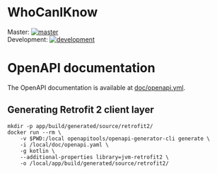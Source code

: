# WhoCanIKnow

Master: [![master](https://github.com/T-bond/WhoCanIKnow/actions/workflows/android.yml/badge.svg)](https://github.com/T-bond/WhoCanIKnow/actions/workflows/android.yml)    
Development: [![development](https://github.com/T-bond/WhoCanIKnow/actions/workflows/android.yml/badge.svg?branch=development)](https://github.com/T-bond/WhoCanIKnow/actions/workflows/android.yml)

# OpenAPI documentation

The OpenAPI documentation is available at [doc/openapi.yml](doc/openapi.yml).

## Generating Retrofit 2 client layer

```shell
mkdir -p app/build/generated/source/retrofit2/
docker run --rm \
    -v $PWD:/local openapitools/openapi-generator-cli generate \
    -i /local/doc/openapi.yaml \
    -g kotlin \
    --additional-properties library=jvm-retrofit2 \
    -o /local/app/build/generated/source/retrofit2/
```
